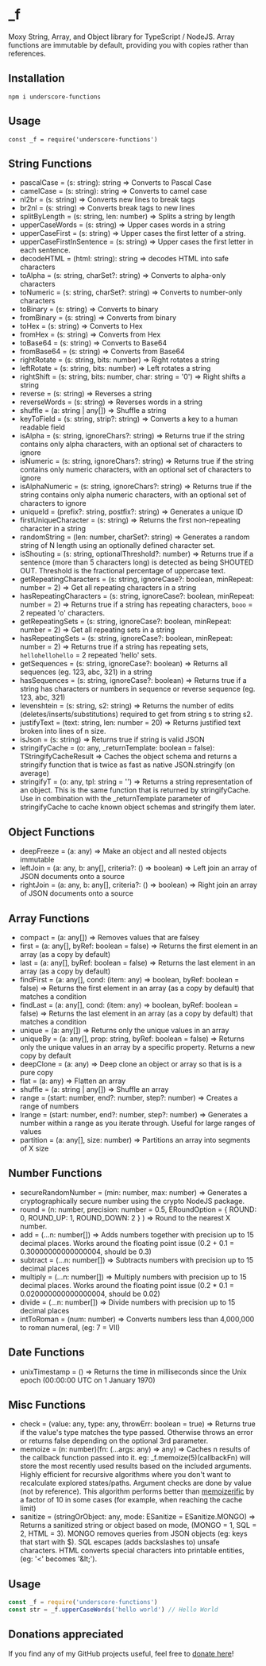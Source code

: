# \_f

Moxy String, Array, and Object library for TypeScript / NodeJS. Array functions are immutable by default, providing you with copies rather than references.

## Installation

```
npm i underscore-functions
```

## Usage

```
const _f = require('underscore-functions')
```

## String Functions

-   pascalCase = (s: string): string => Converts to Pascal Case
-   camelCase = (s: string): string => Converts to camel case
-   nl2br = (s: string) => Converts new lines to break tags
-   br2nl = (s: string) => Converts break tags to new lines
-   splitByLength = (s: string, len: number) => Splits a string by length
-   upperCaseWords = (s: string) => Upper cases words in a string
-   upperCaseFirst = (s: string) => Upper cases the first letter of a string.
-   upperCaseFirstInSentence = (s: string) => Upper cases the first letter in each sentence.
-   decodeHTML = (html: string): string => decodes HTML into safe characters
-   toAlpha = (s: string, charSet?: string) => Converts to alpha-only characters
-   toNumeric = (s: string, charSet?: string) => Converts to number-only characters
-   toBinary = (s: string) => Converts to binary
-   fromBinary = (s: string) => Converts from binary
-   toHex = (s: string) => Converts to Hex
-   fromHex = (s: string) => Converts from Hex
-   toBase64 = (s: string) => Converts to Base64
-   fromBase64 = (s: string) => Converts from Base64
-   rightRotate = (s: string, bits: number) => Right rotates a string
-   leftRotate = (s: string, bits: number) => Left rotates a string
-   rightShift = (s: string, bits: number, char: string = '0') => Right shifts a string
-   reverse = (s: string) => Reverses a string
-   reverseWords = (s: string) => Reverses words in a string
-   shuffle = (a: string | any[]) => Shuffle a string
-   keyToField = (s: string, strip?: string) => Converts a key to a human readable field
-   isAlpha = (s: string, ignoreChars?: string) => Returns true if the string contains only alpha characters, with an optional set of characters to ignore
-   isNumeric = (s: string, ignoreChars?: string) => Returns true if the string contains only numeric characters, with an optional set of characters to ignore
-   isAlphaNumeric = (s: string, ignoreChars?: string) => Returns true if the string contains only alpha numeric characters, with an optional set of characters to ignore
-   uniqueId = (prefix?: string, postfix?: string) => Generates a unique ID
-   firstUniqueCharacter = (s: string) => Returns the first non-repeating character in a string
-   randomString = (len: number, charSet?: string) => Generates a random string of N length using an optionally defined character set.
-   isShouting = (s: string, optionalThreshold?: number) => Returns true if a sentence (more than 5 characters long) is detected as being SHOUTED OUT. Threshold is the fractional percentage of uppercase text.
-   getRepeatingCharacters = (s: string, ignoreCase?: boolean, minRepeat: number = 2) => Get all repeating characters in a string
-   hasRepeatingCharacters = (s: string, ignoreCase?: boolean, minRepeat: number = 2) => Returns true if a string has repeating characters, `booo` = 2 repeated 'o' characters.
-   getRepeatingSets = (s: string, ignoreCase?: boolean, minRepeat: number = 2) => Get all repeating sets in a string
-   hasRepeatingSets = (s: string, ignoreCase?: boolean, minRepeat: number = 2) => Returns true if a string has repeating sets, `hellohellohello` = 2 repeated 'hello' sets.
-   getSequences = (s: string, ignoreCase?: boolean) => Returns all sequences (eg. 123, abc, 321) in a string
-   hasSequences = (s: string, ignoreCase?: boolean) => Returns true if a string has characters or numbers in sequence or reverse sequence (eg. 123, abc, 321)
-   levenshtein = (s: string, s2: string) => Returns the number of edits (deletes/inserts/substitutions) required to get from string s to string s2.
-   justifyText = (text: string, len: number = 20) => Returns justified text broken into lines of n size.
-   isJson = (s: string) => Returns true if string is valid JSON
-   stringifyCache = (o: any, \_returnTemplate: boolean = false): TStringifyCacheResult => Caches the object schema and returns a stringify function that is twice as fast as native JSON.stringify (on average)
-   stringifyT = (o: any, tpl: string = '') => Returns a string representation of an object. This is the same function that is returned by stringifyCache. Use in combination with the \_returnTemplate parameter of stringifyCache to cache known object schemas and stringify them later.

## Object Functions

-   deepFreeze = (a: any) => Make an object and all nested objects immutable
-   leftJoin = (a: any, b: any[], criteria?: () => boolean) => Left join an array of JSON documents onto a source
-   rightJoin = (a: any, b: any[], criteria?: () => boolean) => Right join an array of JSON documents onto a source

## Array Functions

-   compact = (a: any[]) => Removes values that are falsey
-   first = (a: any[], byRef: boolean = false) => Returns the first element in an array (as a copy by default)
-   last = (a: any[], byRef: boolean = false) => Returns the last element in an array (as a copy by default)
-   findFirst = (a: any[], cond: (item: any) => boolean, byRef: boolean = false) => Returns the first element in an array (as a copy by default) that matches a condition
-   findLast = (a: any[], cond: (item: any) => boolean, byRef: boolean = false) => Returns the last element in an array (as a copy by default) that matches a condition
-   unique = (a: any[]) => Returns only the unique values in an array
-   uniqueBy = (a: any[], prop: string, byRef: boolean = false) => Returns only the unique values in an array by a specific property. Returns a new copy by default
-   deepClone = (a: any) => Deep clone an object or array so that is is a pure copy
-   flat = (a: any) => Flatten an array
-   shuffle = (a: string | any[]) => Shuffle an array
-   range = (start: number, end?: number, step?: number) => Creates a range of numbers
-   lrange = (start: number, end?: number, step?: number) => Generates a number within a range as you iterate through. Useful for large ranges of values
-   partition = (a: any[], size: number) => Partitions an array into segments of X size

## Number Functions

-   secureRandomNumber = (min: number, max: number) => Generates a cryptographically secure number using the crypto NodeJS package.
-   round = (n: number, precision: number = 0.5, ERoundOption = { ROUND: 0, ROUND_UP: 1, ROUND_DOWN: 2 } ) => Round to the nearest X number.
-   add = (...n: number[]) => Adds numbers together with precision up to 15 decimal places. Works around the floating point issue (0.2 + 0.1 = 0.30000000000000004, should be 0.3)
-   subtract = (...n: number[]) => Subtracts numbers with precision up to 15 decimal places
-   multiply = (...n: number[]) => Multiply numbers with precision up to 15 decimal places. Works around the floating point issue (0.2 \* 0.1 = 0.020000000000000004, should be 0.02)
-   divide = (...n: number[]) => Divide numbers with precision up to 15 decimal places
-   intToRoman = (num: number) => Converts numbers less than 4,000,000 to roman numeral, (eg: 7 = VII)

## Date Functions

-   unixTimestamp = () => Returns the time in milliseconds since the Unix epoch (00:00:00 UTC on 1 January 1970)

## Misc Functions

-   check = (value: any, type: any, throwErr: boolean = true) => Returns true if the value's type matches the type passed. Otherwise throws an error or returns false depending on the optional 3rd parameter.
-   memoize = (n: number)(fn: (...args: any) => any) => Caches n results of the callback function passed into it. eg: \_f.memoize(5)(callbackFn) will store the most recently used results based on the included arguments. Highly efficient for recursive algorithms where you don't want to recalculate explored states/paths. Argument checks are done by value (not by reference). This algorithm performs better than [memoizerific](https://github.com/thinkloop/memoizerific) by a factor of 10 in some cases (for example, when reaching the cache limit)
-   sanitize = (stringOrObject: any, mode: ESanitize = ESanitize.MONGO) => Returns a sanitized string or object based on mode, (MONGO = 1, SQL = 2, HTML = 3). MONGO removes queries from JSON objects (eg: keys that start with \$). SQL escapes (adds backslashes to) unsafe characters. HTML converts special characters into printable entities, (eg: '<' becomes '&amp;lt;').

## Usage

```typescript
const _f = require('underscore-functions')
const str = _f.upperCaseWords('hello world') // Hello World
```

## Donations appreciated

If you find any of my GitHub projects useful, feel free to [donate here](https://www.paypal.com/cgi-bin/webscr?cmd=_s-xclick&hosted_button_id=EUDNKJR7GS3UQ&source=url)!
